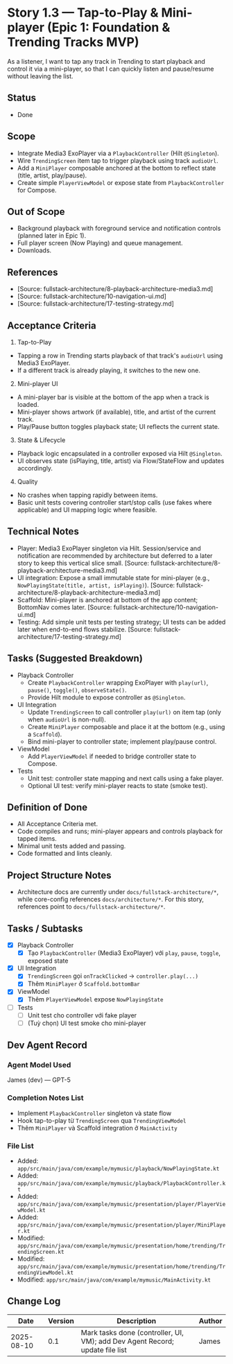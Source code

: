 # Story 1.3 — Tap-to-Play & Mini-player (Epic 1: Foundation & Trending Tracks MVP)

As a listener,
I want to tap any track in Trending to start playback and control it via a mini-player,
so that I can quickly listen and pause/resume without leaving the list.

## Status
- Done

## Scope
- Integrate Media3 ExoPlayer via a `PlaybackController` (Hilt `@Singleton`).
- Wire `TrendingScreen` item tap to trigger playback using track `audioUrl`.
- Add a `MiniPlayer` composable anchored at the bottom to reflect state (title, artist, play/pause).
- Create simple `PlayerViewModel` or expose state from `PlaybackController` for Compose.

## Out of Scope
- Background playback with foreground service and notification controls (planned later in Epic 1).
- Full player screen (Now Playing) and queue management.
- Downloads.

## References
- [Source: fullstack-architecture/8-playback-architecture-media3.md]
- [Source: fullstack-architecture/10-navigation-ui.md]
- [Source: fullstack-architecture/17-testing-strategy.md]

## Acceptance Criteria
1) Tap-to-Play
- Tapping a row in Trending starts playback of that track's `audioUrl` using Media3 ExoPlayer.
- If a different track is already playing, it switches to the new one.

2) Mini-player UI
- A mini-player bar is visible at the bottom of the app when a track is loaded.
- Mini-player shows artwork (if available), title, and artist of the current track.
- Play/Pause button toggles playback state; UI reflects the current state.

3) State & Lifecycle
- Playback logic encapsulated in a controller exposed via Hilt `@Singleton`.
- UI observes state (isPlaying, title, artist) via Flow/StateFlow and updates accordingly.

4) Quality
- No crashes when tapping rapidly between items.
- Basic unit tests covering controller start/stop calls (use fakes where applicable) and UI mapping logic where feasible.

## Technical Notes
- Player: Media3 ExoPlayer singleton via Hilt. Session/service and notification are recommended by architecture but deferred to a later story to keep this vertical slice small. [Source: fullstack-architecture/8-playback-architecture-media3.md]
- UI integration: Expose a small immutable state for mini-player (e.g., `NowPlayingState(title, artist, isPlaying)`). [Source: fullstack-architecture/8-playback-architecture-media3.md]
- Scaffold: Mini-player is anchored at bottom of the app content; BottomNav comes later. [Source: fullstack-architecture/10-navigation-ui.md]
- Testing: Add simple unit tests per testing strategy; UI tests can be added later when end-to-end flows stabilize. [Source: fullstack-architecture/17-testing-strategy.md]

## Tasks (Suggested Breakdown)
- Playback Controller
  - Create `PlaybackController` wrapping ExoPlayer with `play(url)`, `pause()`, `toggle()`, `observeState()`.
  - Provide Hilt module to expose controller as `@Singleton`.
- UI Integration
  - Update `TrendingScreen` to call controller `play(url)` on item tap (only when `audioUrl` is non-null).
  - Create `MiniPlayer` composable and place it at the bottom (e.g., using a `Scaffold`).
  - Bind mini-player to controller state; implement play/pause control.
- ViewModel
  - Add `PlayerViewModel` if needed to bridge controller state to Compose.
- Tests
  - Unit test: controller state mapping and next calls using a fake player.
  - Optional UI test: verify mini-player reacts to state (smoke test).

## Definition of Done
- All Acceptance Criteria met.
- Code compiles and runs; mini-player appears and controls playback for tapped items.
- Minimal unit tests added and passing.
- Code formatted and lints cleanly.

## Project Structure Notes
- Architecture docs are currently under `docs/fullstack-architecture/*`, while core-config references `docs/architecture/*`. For this story, references point to `docs/fullstack-architecture/*`.


## Tasks / Subtasks
- [x] Playback Controller
  - [x] Tạo `PlaybackController` (Media3 ExoPlayer) với `play`, `pause`, `toggle`, exposed state
- [x] UI Integration
  - [x] `TrendingScreen` gọi `onTrackClicked` → `controller.play(...)`
  - [x] Thêm `MiniPlayer` ở `Scaffold.bottomBar`
- [x] ViewModel
  - [x] Thêm `PlayerViewModel` expose `NowPlayingState`
- [ ] Tests
  - [ ] Unit test cho controller với fake player
  - [ ] (Tuỳ chọn) UI test smoke cho mini-player

## Dev Agent Record
### Agent Model Used
James (dev) — GPT-5

### Completion Notes List
- Implement `PlaybackController` singleton và state flow
- Hook tap-to-play từ `TrendingScreen` qua `TrendingViewModel`
- Thêm `MiniPlayer` và Scaffold integration ở `MainActivity`

### File List
- Added: `app/src/main/java/com/example/mymusic/playback/NowPlayingState.kt`
- Added: `app/src/main/java/com/example/mymusic/playback/PlaybackController.kt`
- Added: `app/src/main/java/com/example/mymusic/presentation/player/PlayerViewModel.kt`
- Added: `app/src/main/java/com/example/mymusic/presentation/player/MiniPlayer.kt`
- Modified: `app/src/main/java/com/example/mymusic/presentation/home/trending/TrendingScreen.kt`
- Modified: `app/src/main/java/com/example/mymusic/presentation/home/trending/TrendingViewModel.kt`
- Modified: `app/src/main/java/com/example/mymusic/MainActivity.kt`

## Change Log
| Date | Version | Description | Author |
|------|---------|-------------|--------|
| 2025-08-10 | 0.1 | Mark tasks done (controller, UI, VM); add Dev Agent Record; update file list | James |


